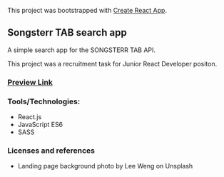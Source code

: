 This project was bootstrapped with [Create React App](https://github.com/facebook/create-react-app).

## Songsterr TAB search app

A simple search app for the SONGSTERR TAB API.

This project was a recruitment task for Junior React Developer positon.

### [Preview Link](picayune-tax.surge.sh)

### Tools/Technologies:
* React.js
* JavaScript ES6
* SASS

### Licenses and references
* Landing page background photo by Lee Weng on Unsplash

